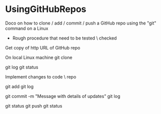 # UsingGitHubRepos
Doco on how to clone / add / commit / push a GitHub repo using the "git" command on a Linux
- Rough procedure that need to be tested \ checked

Get copy of http URL of GitHub repo

On local Linux machine
git clone <http URL>

git log
git status

Implement changes to code \ repo

git add
git log

git commit -m "Message with details of updates"
git log

git status
git push
git status
